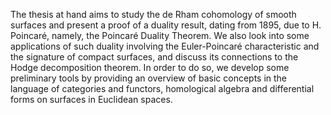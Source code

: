 The thesis at hand aims to study the de Rham cohomology of smooth surfaces and
present a proof of a duality result, dating from 1895, due to H. Poincaré, namely, the
Poincaré Duality Theorem. We also look into some applications of such duality involving
the Euler-Poincaré characteristic and the signature of compact surfaces, and discuss
its connections to the Hodge decomposition theorem. In order to do so, we develop some
preliminary tools by providing an overview of basic concepts in the language of categories
and functors, homological algebra and differential forms on surfaces in Euclidean spaces.
